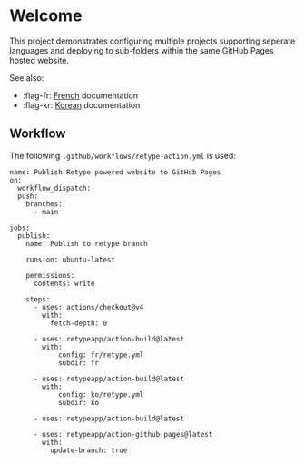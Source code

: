 # Welcome

This project demonstrates configuring multiple projects supporting seperate languages and deploying to sub-folders within the same GitHub Pages hosted website.

See also:
  - :flag-fr: [French](fr/) documentation
  - :flag-kr: [Korean](ko/) documentation

## Workflow

The following `.github/workflows/retype-action.yml` is used:

```shell
name: Publish Retype powered website to GitHub Pages
on:
  workflow_dispatch:
  push:
    branches:
      - main

jobs:
  publish:
    name: Publish to retype branch

    runs-on: ubuntu-latest

    permissions:
      contents: write

    steps:
      - uses: actions/checkout@v4
        with:
          fetch-depth: 0

      - uses: retypeapp/action-build@latest
        with:
            config: fr/retype.yml
            subdir: fr

      - uses: retypeapp/action-build@latest
        with:
            config: ko/retype.yml
            subdir: ko

      - uses: retypeapp/action-build@latest

      - uses: retypeapp/action-github-pages@latest
        with:
          update-branch: true
```